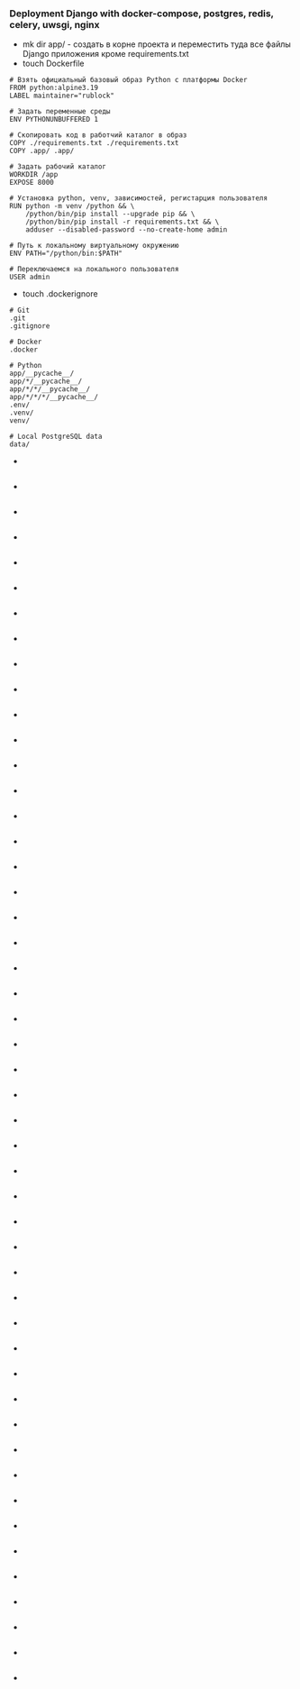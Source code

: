 ### Deployment Django with docker-compose, postgres, redis, celery, uwsgi, nginx
* mk dir app/ - создать в корне проекта и переместить туда все файлы Django приложения кроме requirements.txt
* touch Dockerfile
```
# Взять официальный базовый образ Python с платформы Docker
FROM python:alpine3.19
LABEL maintainer="rublock"

# Задать переменные среды
ENV PYTHONUNBUFFERED 1

# Скопировать код в работчий каталог в образ
COPY ./requirements.txt ./requirements.txt
COPY .app/ .app/

# Задать рабочий каталог
WORKDIR /app
EXPOSE 8000

# Установка python, venv, зависимостей, регистарция пользователя
RUN python -m venv /python && \
    /python/bin/pip install --upgrade pip && \
    /python/bin/pip install -r requirements.txt && \
    adduser --disabled-password --no-create-home admin

# Путь к локальному виртуальному окружению
ENV PATH="/python/bin:$PATH"

# Переключаемся на локального пользователя
USER admin
```
* touch .dockerignore
```
# Git
.git
.gitignore

# Docker
.docker

# Python
app/__pycache__/
app/*/__pycache__/
app/*/*/__pycache__/
app/*/*/*/__pycache__/
.env/
.venv/
venv/

# Local PostgreSQL data
data/
```
* 
```

```
* 
```

```
* 
```

```
* 
```

```
* 
```

```
* 
```

```
* 
```

```
* 
```

```
* 
```

```
* 
```

```
* 
```

```
* 
```

```
* 
```

```
* 
```

```
* 
```

```
* 
```

```
* 
```

```
* 
```

```
* 
```

```
* 
```

```
* 
```

```
* 
```

```
* 
```

```
* 
```

```
* 
```

```
* 
```

```
* 
```

```
* 
```

```
* 
```

```
* 
```

```
* 
```

```
* 
```

```
* 
```

```
* 
```

```
* 
```

```
* 
```

```
* 
```

```
* 
```

```
* 
```

```
* 
```

```
* 
```

```
* 
```

```
* 
```

```
* 
```

```
* 
```

```
* 
```

```
* 
```

```
* 
```

```
* 
```

```

